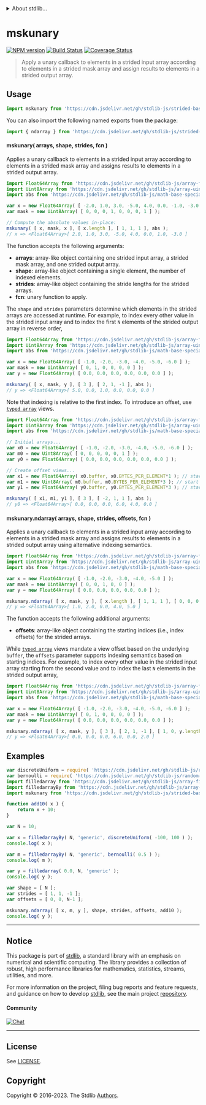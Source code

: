<!--

@license Apache-2.0

Copyright (c) 2020 The Stdlib Authors.

Licensed under the Apache License, Version 2.0 (the "License");
you may not use this file except in compliance with the License.
You may obtain a copy of the License at

   http://www.apache.org/licenses/LICENSE-2.0

Unless required by applicable law or agreed to in writing, software
distributed under the License is distributed on an "AS IS" BASIS,
WITHOUT WARRANTIES OR CONDITIONS OF ANY KIND, either express or implied.
See the License for the specific language governing permissions and
limitations under the License.

-->


<details>
  <summary>
    About stdlib...
  </summary>
  <p>We believe in a future in which the web is a preferred environment for numerical computation. To help realize this future, we've built stdlib. stdlib is a standard library, with an emphasis on numerical and scientific computation, written in JavaScript (and C) for execution in browsers and in Node.js.</p>
  <p>The library is fully decomposable, being architected in such a way that you can swap out and mix and match APIs and functionality to cater to your exact preferences and use cases.</p>
  <p>When you use stdlib, you can be absolutely certain that you are using the most thorough, rigorous, well-written, studied, documented, tested, measured, and high-quality code out there.</p>
  <p>To join us in bringing numerical computing to the web, get started by checking us out on <a href="https://github.com/stdlib-js/stdlib">GitHub</a>, and please consider <a href="https://opencollective.com/stdlib">financially supporting stdlib</a>. We greatly appreciate your continued support!</p>
</details>

# mskunary

[![NPM version][npm-image]][npm-url] [![Build Status][test-image]][test-url] [![Coverage Status][coverage-image]][coverage-url] <!-- [![dependencies][dependencies-image]][dependencies-url] -->

> Apply a unary callback to elements in a strided input array according to elements in a strided mask array and assign results to elements in a strided output array.

<section class="intro">

</section>

<!-- /.intro -->



<section class="usage">

## Usage

```javascript
import mskunary from 'https://cdn.jsdelivr.net/gh/stdlib-js/strided-base-mskunary@deno/mod.js';
```

You can also import the following named exports from the package:

```javascript
import { ndarray } from 'https://cdn.jsdelivr.net/gh/stdlib-js/strided-base-mskunary@deno/mod.js';
```

#### mskunary( arrays, shape, strides, fcn )

Applies a unary callback to elements in a strided input array according to elements in a strided mask array and assigns results to elements in a strided output array.

```javascript
import Float64Array from 'https://cdn.jsdelivr.net/gh/stdlib-js/array-float64@deno/mod.js';
import Uint8Array from 'https://cdn.jsdelivr.net/gh/stdlib-js/array-uint8@deno/mod.js';
import abs from 'https://cdn.jsdelivr.net/gh/stdlib-js/math-base-special-abs@deno/mod.js';

var x = new Float64Array( [ -2.0, 1.0, 3.0, -5.0, 4.0, 0.0, -1.0, -3.0 ] );
var mask = new Uint8Array( [ 0, 0, 0, 1, 0, 0, 0, 1 ] );

// Compute the absolute values in-place:
mskunary( [ x, mask, x ], [ x.length ], [ 1, 1, 1 ], abs );
// x => <Float64Array>[ 2.0, 1.0, 3.0, -5.0, 4.0, 0.0, 1.0, -3.0 ]
```

The function accepts the following arguments:

-   **arrays**: array-like object containing one strided input array, a strided mask array, and one strided output array.
-   **shape**: array-like object containing a single element, the number of indexed elements.
-   **strides**: array-like object containing the stride lengths for the strided arrays.
-   **fcn**: unary function to apply.

The `shape` and `strides` parameters determine which elements in the strided arrays are accessed at runtime. For example, to index every other value in the strided input array and to index the first `N` elements of the strided output array in reverse order,

```javascript
import Float64Array from 'https://cdn.jsdelivr.net/gh/stdlib-js/array-float64@deno/mod.js';
import Uint8Array from 'https://cdn.jsdelivr.net/gh/stdlib-js/array-uint8@deno/mod.js';
import abs from 'https://cdn.jsdelivr.net/gh/stdlib-js/math-base-special-abs@deno/mod.js';

var x = new Float64Array( [ -1.0, -2.0, -3.0, -4.0, -5.0, -6.0 ] );
var mask = new Uint8Array( [ 0, 1, 0, 0, 0, 0 ] );
var y = new Float64Array( [ 0.0, 0.0, 0.0, 0.0, 0.0, 0.0 ] );

mskunary( [ x, mask, y ], [ 3 ], [ 2, 1, -1 ], abs );
// y => <Float64Array>[ 5.0, 0.0, 1.0, 0.0, 0.0, 0.0 ]
```

Note that indexing is relative to the first index. To introduce an offset, use [`typed array`][mdn-typed-array] views.

```javascript
import Float64Array from 'https://cdn.jsdelivr.net/gh/stdlib-js/array-float64@deno/mod.js';
import Uint8Array from 'https://cdn.jsdelivr.net/gh/stdlib-js/array-uint8@deno/mod.js';
import abs from 'https://cdn.jsdelivr.net/gh/stdlib-js/math-base-special-abs@deno/mod.js';

// Initial arrays...
var x0 = new Float64Array( [ -1.0, -2.0, -3.0, -4.0, -5.0, -6.0 ] );
var m0 = new Uint8Array( [ 0, 0, 0, 0, 0, 1 ] );
var y0 = new Float64Array( [ 0.0, 0.0, 0.0, 0.0, 0.0, 0.0 ] );

// Create offset views...
var x1 = new Float64Array( x0.buffer, x0.BYTES_PER_ELEMENT*1 ); // start at 2nd element
var m1 = new Uint8Array( m0.buffer, m0.BYTES_PER_ELEMENT*3 ); // start at 4th element
var y1 = new Float64Array( y0.buffer, y0.BYTES_PER_ELEMENT*3 ); // start at 4th element

mskunary( [ x1, m1, y1 ], [ 3 ], [ -2, 1, 1 ], abs );
// y0 => <Float64Array>[ 0.0, 0.0, 0.0, 6.0, 4.0, 0.0 ]
```

#### mskunary.ndarray( arrays, shape, strides, offsets, fcn )

Applies a unary callback to elements in a strided input array according to elements in a strided mask array and assigns results to elements in a strided output array using alternative indexing semantics.

```javascript
import Float64Array from 'https://cdn.jsdelivr.net/gh/stdlib-js/array-float64@deno/mod.js';
import Uint8Array from 'https://cdn.jsdelivr.net/gh/stdlib-js/array-uint8@deno/mod.js';
import abs from 'https://cdn.jsdelivr.net/gh/stdlib-js/math-base-special-abs@deno/mod.js';

var x = new Float64Array( [ -1.0, -2.0, -3.0, -4.0, -5.0 ] );
var mask = new Uint8Array( [ 0, 0, 1, 0, 0 ] );
var y = new Float64Array( [ 0.0, 0.0, 0.0, 0.0, 0.0 ] );

mskunary.ndarray( [ x, mask, y ], [ x.length ], [ 1, 1, 1 ], [ 0, 0, 0 ], abs );
// y => <Float64Array>[ 1.0, 2.0, 0.0, 4.0, 5.0 ]
```

The function accepts the following additional arguments:

-   **offsets**: array-like object containing the starting indices (i.e., index offsets) for the strided arrays.

While [`typed array`][mdn-typed-array] views mandate a view offset based on the underlying `buffer`, the `offsets` parameter supports indexing semantics based on starting indices. For example, to index every other value in the strided input array starting from the second value and to index the last `N` elements in the strided output array,

<!-- eslint-disable max-len -->

```javascript
import Float64Array from 'https://cdn.jsdelivr.net/gh/stdlib-js/array-float64@deno/mod.js';
import Uint8Array from 'https://cdn.jsdelivr.net/gh/stdlib-js/array-uint8@deno/mod.js';
import abs from 'https://cdn.jsdelivr.net/gh/stdlib-js/math-base-special-abs@deno/mod.js';

var x = new Float64Array( [ -1.0, -2.0, -3.0, -4.0, -5.0, -6.0 ] );
var mask = new Uint8Array( [ 0, 1, 0, 0, 0, 0 ] );
var y = new Float64Array( [ 0.0, 0.0, 0.0, 0.0, 0.0, 0.0 ] );

mskunary.ndarray( [ x, mask, y ], [ 3 ], [ 2, 1, -1 ], [ 1, 0, y.length-1 ], abs );
// y => <Float64Array>[ 0.0, 0.0, 0.0, 6.0, 0.0, 2.0 ]
```

</section>

<!-- /.usage -->

<section class="notes">

</section>

<!-- /.notes -->

<section class="examples">

## Examples

<!-- eslint no-undef: "error" -->

```javascript
var discreteUniform = require( 'https://cdn.jsdelivr.net/gh/stdlib-js/random-base-discrete-uniform' ).factory;
var bernoulli = require( 'https://cdn.jsdelivr.net/gh/stdlib-js/random-base-bernoulli' ).factory;
import filledarray from 'https://cdn.jsdelivr.net/gh/stdlib-js/array-filled@deno/mod.js';
import filledarrayBy from 'https://cdn.jsdelivr.net/gh/stdlib-js/array-filled-by@deno/mod.js';
import mskunary from 'https://cdn.jsdelivr.net/gh/stdlib-js/strided-base-mskunary@deno/mod.js';

function add10( x ) {
    return x + 10;
}

var N = 10;

var x = filledarrayBy( N, 'generic', discreteUniform( -100, 100 ) );
console.log( x );

var m = filledarrayBy( N, 'generic', bernoulli( 0.5 ) );
console.log( m );

var y = filledarray( 0.0, N, 'generic' );
console.log( y );

var shape = [ N ];
var strides = [ 1, 1, -1 ];
var offsets = [ 0, 0, N-1 ];

mskunary.ndarray( [ x, m, y ], shape, strides, offsets, add10 );
console.log( y );
```

</section>

<!-- /.examples -->

<!-- C interface documentation. -->



<!-- Section for related `stdlib` packages. Do not manually edit this section, as it is automatically populated. -->

<section class="related">

</section>

<!-- /.related -->

<!-- Section for all links. Make sure to keep an empty line after the `section` element and another before the `/section` close. -->


<section class="main-repo" >

* * *

## Notice

This package is part of [stdlib][stdlib], a standard library with an emphasis on numerical and scientific computing. The library provides a collection of robust, high performance libraries for mathematics, statistics, streams, utilities, and more.

For more information on the project, filing bug reports and feature requests, and guidance on how to develop [stdlib][stdlib], see the main project [repository][stdlib].

#### Community

[![Chat][chat-image]][chat-url]

---

## License

See [LICENSE][stdlib-license].


## Copyright

Copyright &copy; 2016-2023. The Stdlib [Authors][stdlib-authors].

</section>

<!-- /.stdlib -->

<!-- Section for all links. Make sure to keep an empty line after the `section` element and another before the `/section` close. -->

<section class="links">

[npm-image]: http://img.shields.io/npm/v/@stdlib/strided-base-mskunary.svg
[npm-url]: https://npmjs.org/package/@stdlib/strided-base-mskunary

[test-image]: https://github.com/stdlib-js/strided-base-mskunary/actions/workflows/test.yml/badge.svg?branch=v0.1.0
[test-url]: https://github.com/stdlib-js/strided-base-mskunary/actions/workflows/test.yml?query=branch:v0.1.0

[coverage-image]: https://img.shields.io/codecov/c/github/stdlib-js/strided-base-mskunary/main.svg
[coverage-url]: https://codecov.io/github/stdlib-js/strided-base-mskunary?branch=main

<!--

[dependencies-image]: https://img.shields.io/david/stdlib-js/strided-base-mskunary.svg
[dependencies-url]: https://david-dm.org/stdlib-js/strided-base-mskunary/main

-->

[chat-image]: https://img.shields.io/gitter/room/stdlib-js/stdlib.svg
[chat-url]: https://app.gitter.im/#/room/#stdlib-js_stdlib:gitter.im

[stdlib]: https://github.com/stdlib-js/stdlib

[stdlib-authors]: https://github.com/stdlib-js/stdlib/graphs/contributors

[umd]: https://github.com/umdjs/umd
[es-module]: https://developer.mozilla.org/en-US/docs/Web/JavaScript/Guide/Modules

[deno-url]: https://github.com/stdlib-js/strided-base-mskunary/tree/deno
[umd-url]: https://github.com/stdlib-js/strided-base-mskunary/tree/umd
[esm-url]: https://github.com/stdlib-js/strided-base-mskunary/tree/esm
[branches-url]: https://github.com/stdlib-js/strided-base-mskunary/blob/main/branches.md

[stdlib-license]: https://raw.githubusercontent.com/stdlib-js/strided-base-mskunary/main/LICENSE

[mdn-typed-array]: https://developer.mozilla.org/en-US/docs/Web/JavaScript/Reference/Global_Objects/TypedArray

</section>

<!-- /.links -->
